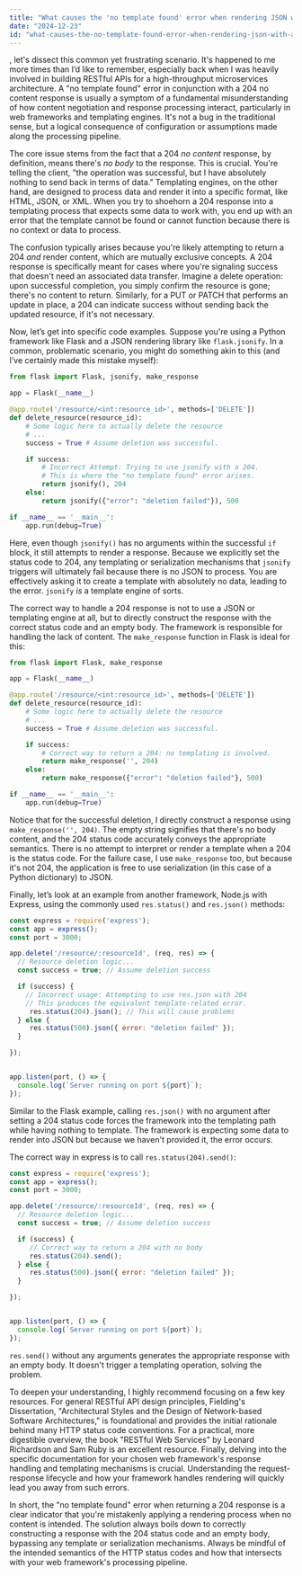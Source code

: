 ```yaml
---
title: "What causes the 'no template found' error when rendering JSON with a 204 No Content response?"
date: "2024-12-23"
id: "what-causes-the-no-template-found-error-when-rendering-json-with-a-204-no-content-response"
---
```


, let's dissect this common yet frustrating scenario. It's happened to me more times than I’d like to remember, especially back when I was heavily involved in building RESTful APIs for a high-throughput microservices architecture. A "no template found" error in conjunction with a 204 no content response is usually a symptom of a fundamental misunderstanding of how content negotiation and response processing interact, particularly in web frameworks and templating engines. It's not a bug in the traditional sense, but a logical consequence of configuration or assumptions made along the processing pipeline.

The core issue stems from the fact that a 204 *no content* response, by definition, means there's *no body* to the response. This is crucial. You're telling the client, "the operation was successful, but I have absolutely nothing to send back in terms of data." Templating engines, on the other hand, are designed to process data and render it into a specific format, like HTML, JSON, or XML. When you try to shoehorn a 204 response into a templating process that expects some data to work with, you end up with an error that the template cannot be found or cannot function because there is no context or data to process.

The confusion typically arises because you're likely attempting to return a 204 *and* render content, which are mutually exclusive concepts. A 204 response is specifically meant for cases where you're signaling success that doesn't need an associated data transfer. Imagine a delete operation: upon successful completion, you simply confirm the resource is gone; there's no content to return. Similarly, for a PUT or PATCH that performs an update in place, a 204 can indicate success without sending back the updated resource, if it's not necessary.

Now, let’s get into specific code examples. Suppose you're using a Python framework like Flask and a JSON rendering library like `flask.jsonify`. In a common, problematic scenario, you might do something akin to this (and I’ve certainly made this mistake myself):

```python
from flask import Flask, jsonify, make_response

app = Flask(__name__)

@app.route('/resource/<int:resource_id>', methods=['DELETE'])
def delete_resource(resource_id):
    # Some logic here to actually delete the resource
    # ...
    success = True # Assume deletion was successful.

    if success:
        # Incorrect Attempt: Trying to use jsonify with a 204.
        # This is where the "no template found" error arises.
        return jsonify(), 204
    else:
        return jsonify({"error": "deletion failed"}), 500

if __name__ == '__main__':
    app.run(debug=True)
```

Here, even though `jsonify()` has no arguments within the successful `if` block, it still attempts to render a response.  Because we explicitly set the status code to 204, any templating or serialization mechanisms that `jsonify` triggers will ultimately fail because there is no JSON to process. You are effectively asking it to create a template with absolutely no data, leading to the error. `jsonify` *is* a template engine of sorts.

The correct way to handle a 204 response is not to use a JSON or templating engine at all, but to directly construct the response with the correct status code and an empty body.  The framework is responsible for handling the lack of content. The `make_response` function in Flask is ideal for this:

```python
from flask import Flask, make_response

app = Flask(__name__)

@app.route('/resource/<int:resource_id>', methods=['DELETE'])
def delete_resource(resource_id):
    # Some logic here to actually delete the resource
    # ...
    success = True # Assume deletion was successful.

    if success:
        # Correct way to return a 204: no templating is involved.
        return make_response('', 204)
    else:
        return make_response({"error": "deletion failed"}, 500)

if __name__ == '__main__':
    app.run(debug=True)
```

Notice that for the successful deletion, I directly construct a response using `make_response('', 204)`. The empty string signifies that there's no body content, and the 204 status code accurately conveys the appropriate semantics. There is no attempt to interpret or render a template when a 204 is the status code. For the failure case, I use `make_response` too, but because it's not 204, the application is free to use serialization (in this case of a Python dictionary) to JSON.

Finally, let’s look at an example from another framework, Node.js with Express, using the commonly used `res.status()` and `res.json()` methods:

```javascript
const express = require('express');
const app = express();
const port = 3000;

app.delete('/resource/:resourceId', (req, res) => {
  // Resource deletion logic...
  const success = true; // Assume deletion success

  if (success) {
    // Incorrect usage: Attempting to use res.json with 204
    // This produces the equivalent template-related error.
     res.status(204).json(); // This will cause problems
  } else {
     res.status(500).json({ error: "deletion failed" });
  }

});


app.listen(port, () => {
  console.log(`Server running on port ${port}`);
});
```

Similar to the Flask example,  calling `res.json()` with no argument after setting a 204 status code forces the framework into the templating path while having nothing to template. The framework is expecting some data to render into JSON but because we haven't provided it, the error occurs.

The correct way in express is to call `res.status(204).send()`:

```javascript
const express = require('express');
const app = express();
const port = 3000;

app.delete('/resource/:resourceId', (req, res) => {
  // Resource deletion logic...
  const success = true; // Assume deletion success

  if (success) {
     // Correct way to return a 204 with no body
     res.status(204).send();
  } else {
     res.status(500).json({ error: "deletion failed" });
  }

});


app.listen(port, () => {
  console.log(`Server running on port ${port}`);
});
```

`res.send()` without any arguments generates the appropriate response with an empty body.  It doesn't trigger a templating operation, solving the problem.

To deepen your understanding, I highly recommend focusing on a few key resources. For general RESTful API design principles, Fielding's Dissertation, "Architectural Styles and the Design of Network-based Software Architectures," is foundational and provides the initial rationale behind many HTTP status code conventions. For a practical, more digestible overview, the book "RESTful Web Services" by Leonard Richardson and Sam Ruby is an excellent resource. Finally, delving into the specific documentation for your chosen web framework's response handling and templating mechanisms is crucial. Understanding the request-response lifecycle and how your framework handles rendering will quickly lead you away from such errors.

In short, the "no template found" error when returning a 204 response is a clear indicator that you're mistakenly applying a rendering process when no content is intended. The solution always boils down to correctly constructing a response with the 204 status code and an empty body, bypassing any template or serialization mechanisms. Always be mindful of the intended semantics of the HTTP status codes and how that intersects with your web framework's processing pipeline.
